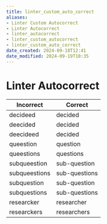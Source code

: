 ```yaml
---
title: linter_custom_auto_correct
aliases:
- Linter Custom Autocorrect
- Linter Autocorrect
- linter_autocorrect
- linter_custom_autocorrect
- linter_custom_auto_correct
date_created: 2024-09-18T12:41
date_modified: 2024-09-19T10:35
---
```

# Linter Autocorrect

| Incorrect     | Correct       |
| ------------- | ------------- |
| decideed      | decided       |
| deecided      | decided       |
| deecideed     | decided       |
| queestion     | question      |
| queestions    | questions     |
| subqueestion  | sub-question  |
| subqueestions | sub-questions |
| subquestion   | sub-question  |
| subquestions  | sub-questions |
| researcker    | researcher    |
| researckers   | researchers   |
